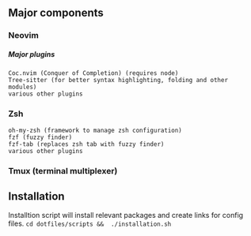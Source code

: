 ## Major components
### Neovim
##### Major plugins
    Coc.nvim (Conquer of Completion) (requires node)
    Tree-sitter (for better syntax highlighting, folding and other modules)
    various other plugins
### Zsh
    oh-my-zsh (framework to manage zsh configuration)
    fzf (fuzzy finder)
    fzf-tab (replaces zsh tab with fuzzy finder)
    various other plugins
### Tmux (terminal multiplexer)

## Installation
Installtion script will install relevant packages and create links for config files.
`cd dotfiles/scripts &&  ./installation.sh`
